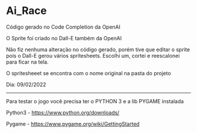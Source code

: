 # Ai_Race
 
 Código gerado no Code Completion da OpenAI 
 
 O Sprite foi criado no Dall-E também da OpenAI
 
 Não fiz nenhuma alteração no código gerado, porém tive que editar o sprite pois o Dall-E gerou vários spritesheets. Escolhi um, cortei e reescalonei para ficar na tela.
 
 O spritesheeet se encontra com o nome original na pasta do projeto
 
 Dia: 09/02/2022
 
 -----------------------------------------------------------------------------------------------------------------------------

 Para testar o jogo você precisa ter o PYTHON 3 e a lib PYGAME instalada


Python3 - https://www.python.org/downloads/

Pygame - https://www.pygame.org/wiki/GettingStarted

